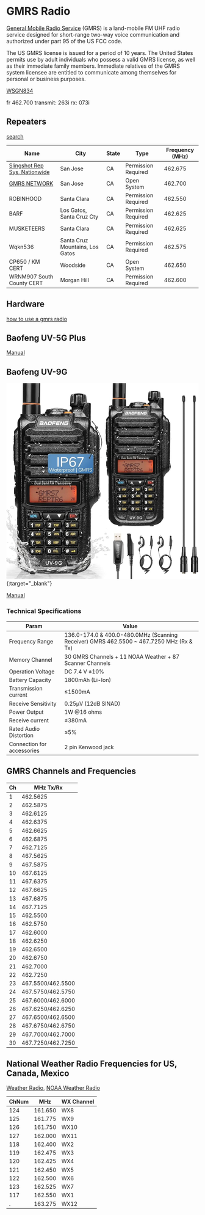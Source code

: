 # GMRS Radio

[General Mobile Radio Service](https://en.wikipedia.org/wiki/General_Mobile_Radio_Service) (GMRS) is a land-mobile FM UHF radio service designed for short-range two-way voice communication and authorized under part 95 of the US FCC code.

The US GMRS license is issued for a period of 10 years. The United States permits use by adult individuals who possess a valid GMRS license, as well as their immediate family members. Immediate relatives of the GMRS system licensee are entitled to communicate among themselves for personal or business purposes.

[WSGN834](https://wireless2.fcc.gov/UlsApp/UlsSearch/license.jsp?licKey=5072537)

fr 462.700
transmit: 263i
rx: 073i


## Repeaters

[search](https://mygmrs.com/repeaters?name=&location=&state=CA&frequency=&output_tone=&input_tone=&type=&ori=&travel=&sort=Location&start=150&step=50)

Name|City|State|Type|Frequency (MHz)
----|----|-----|----|---------
[Slingshot Rep Sys, Nationwide](https://mygmrs.com/repeater/6660)|San Jose|CA|Permission Required|462.675
[GMRS NETWORK](https://mygmrs.com/repeater/8982)|San Jose|CA|Open System|462.700
ROBINHOOD|Santa Clara|CA|Permission Required|462.550
BARF|Los Gatos, Santa Cruz Cty|CA|Permission Required|462.625
MUSKETEERS|Santa Clara|CA|Permission Required|462.625
Wqkn536|Santa Cruz Mountains, Los Gatos|CA|Permission Required|462.575
CP650 / KM CERT|Woodside|CA|Open System|462.650
WRNM907 South County CERT|Morgan Hill|CA|Permission Required|462.600

## Hardware

[how to use a gmrs radio](https://www.baofengradio.com/blogs/news/how-easy-to-use-a-gmrs-radio)

## Baofeng UV-5G Plus

[Manual](https://radioddity.s3.amazonaws.com/Baofeng%20UV-5X%20%20User%20Manual_20210220.pdf)

## Baofeng UV-9G

[![baofeng-uv-9g](baofeng-uv-9g.jpg "baofeng-uv-9g")](https://www.amazon.com/gp/product/B0B6NQYBKT/){:target="_blank"}

[Manual](https://baofeng.s3.amazonaws.com/BAOFENG_UV-9G_GMRS_User_Manual_20210806.pdf)

### Technical Specifications

Param|Value
-----|--
Frequency Range|136.0-174.0 & 400.0-480.0MHz (Scanning Receiver) GMRS 462.5500 ~ 467.7250 MHz (Rx & Tx)
Memory Channel|30 GMRS Channels + 11 NOAA Weather + 87 Scanner Channels
Operation Voltage|DC 7.4 V ±10%
Battery Capacity|1800mAh (Li-Ion)
Transmission current|≤1500mA
Receive Sensitivity|0.25μV (12dB SINAD)
Power Output|1W @16 ohms
Receive current|≤380mA
Rated Audio Distortion|≤5%
Connection for accessories|2 pin Kenwood jack

## GMRS Channels and Frequencies

Ch|MHz Tx/Rx
--|--
1|462.5625
2|462.5875
3|462.6125
4|462.6375
5|462.6625
6|462.6875
7|462.7125
8|467.5625
9|467.5875
10|467.6125
11|467.6375
12|467.6625
13|467.6875
14|467.7125
15|462.5500
16|462.5750
17|462.6000
18|462.6250
19|462.6500
20|462.6750
21|462.7000
22|462.7250
23|467.5500/462.5500
24|467.5750/462.5750
25|467.6000/462.6000
26|467.6250/462.6250
27|467.6500/462.6500
28|467.6750/462.6750
29|467.7000/462.7000
30|467.7250/462.7250

## National Weather Radio Frequencies for US, Canada, Mexico

[Weather Radio](https://en.wikipedia.org/wiki/Weather_radio),
[NOAA Weather Radio](https://www.weather.gov/nwr/)

ChNum|MHz|WX Channel
-----|---|----
124|161.650|WX8
125|161.775|WX9
126|161.750|WX10
127|162.000|WX11
118|162.400|WX2
119|162.475|WX3
120|162.425|WX4
121|162.450|WX5
122|162.500|WX6
123|162.525|WX7
117|162.550|WX1
.|163.275|WX12
